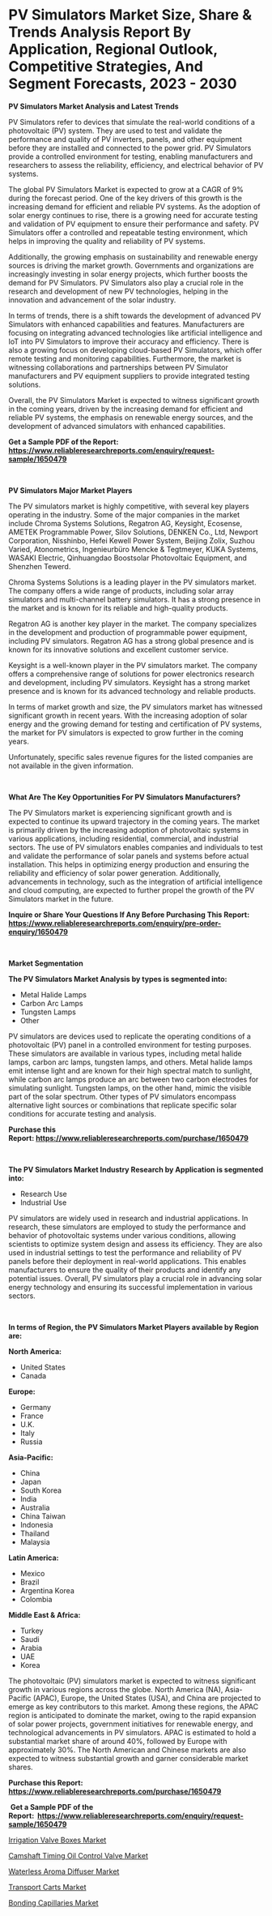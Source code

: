 <p><h1>PV Simulators Market Size, Share & Trends Analysis Report By Application, Regional Outlook, Competitive Strategies, And Segment Forecasts, 2023 - 2030</h1></p><p><strong>PV Simulators Market Analysis and Latest Trends</strong></p>
<p><p>PV Simulators refer to devices that simulate the real-world conditions of a photovoltaic (PV) system. They are used to test and validate the performance and quality of PV inverters, panels, and other equipment before they are installed and connected to the power grid. PV Simulators provide a controlled environment for testing, enabling manufacturers and researchers to assess the reliability, efficiency, and electrical behavior of PV systems.</p><p>The global PV Simulators Market is expected to grow at a CAGR of 9% during the forecast period. One of the key drivers of this growth is the increasing demand for efficient and reliable PV systems. As the adoption of solar energy continues to rise, there is a growing need for accurate testing and validation of PV equipment to ensure their performance and safety. PV Simulators offer a controlled and repeatable testing environment, which helps in improving the quality and reliability of PV systems.</p><p>Additionally, the growing emphasis on sustainability and renewable energy sources is driving the market growth. Governments and organizations are increasingly investing in solar energy projects, which further boosts the demand for PV Simulators. PV Simulators also play a crucial role in the research and development of new PV technologies, helping in the innovation and advancement of the solar industry.</p><p>In terms of trends, there is a shift towards the development of advanced PV Simulators with enhanced capabilities and features. Manufacturers are focusing on integrating advanced technologies like artificial intelligence and IoT into PV Simulators to improve their accuracy and efficiency. There is also a growing focus on developing cloud-based PV Simulators, which offer remote testing and monitoring capabilities. Furthermore, the market is witnessing collaborations and partnerships between PV Simulator manufacturers and PV equipment suppliers to provide integrated testing solutions.</p><p>Overall, the PV Simulators Market is expected to witness significant growth in the coming years, driven by the increasing demand for efficient and reliable PV systems, the emphasis on renewable energy sources, and the development of advanced simulators with enhanced capabilities.</p></p>
<p><strong>Get a Sample PDF of the Report:&nbsp; <a href="https://www.reliableresearchreports.com/enquiry/request-sample/1650479">https://www.reliableresearchreports.com/enquiry/request-sample/1650479</a></strong></p>
<p>&nbsp;</p>
<p><strong>PV Simulators Major Market Players</strong></p>
<p><p>The PV simulators market is highly competitive, with several key players operating in the industry. Some of the major companies in the market include Chroma Systems Solutions, Regatron AG, Keysight, Ecosense, AMETEK Programmable Power, Silov Solutions, DENKEN Co., Ltd, Newport Corporation, Nisshinbo, Hefei Kewell Power System, Beijing Zolix, Suzhou Varied, Atonometrics, Ingenieurbüro Mencke & Tegtmeyer, KUKA Systems, WASAKI Electric, Qinhuangdao Boostsolar Photovoltaic Equipment, and Shenzhen Tewerd.</p><p>Chroma Systems Solutions is a leading player in the PV simulators market. The company offers a wide range of products, including solar array simulators and multi-channel battery simulators. It has a strong presence in the market and is known for its reliable and high-quality products.</p><p>Regatron AG is another key player in the market. The company specializes in the development and production of programmable power equipment, including PV simulators. Regatron AG has a strong global presence and is known for its innovative solutions and excellent customer service.</p><p>Keysight is a well-known player in the PV simulators market. The company offers a comprehensive range of solutions for power electronics research and development, including PV simulators. Keysight has a strong market presence and is known for its advanced technology and reliable products.</p><p>In terms of market growth and size, the PV simulators market has witnessed significant growth in recent years. With the increasing adoption of solar energy and the growing demand for testing and certification of PV systems, the market for PV simulators is expected to grow further in the coming years.</p><p>Unfortunately, specific sales revenue figures for the listed companies are not available in the given information.</p></p>
<p>&nbsp;</p>
<p><strong>What Are The Key Opportunities For PV Simulators Manufacturers?</strong></p>
<p><p>The PV Simulators market is experiencing significant growth and is expected to continue its upward trajectory in the coming years. The market is primarily driven by the increasing adoption of photovoltaic systems in various applications, including residential, commercial, and industrial sectors. The use of PV simulators enables companies and individuals to test and validate the performance of solar panels and systems before actual installation. This helps in optimizing energy production and ensuring the reliability and efficiency of solar power generation. Additionally, advancements in technology, such as the integration of artificial intelligence and cloud computing, are expected to further propel the growth of the PV Simulators market in the future.</p></p>
<p><strong>Inquire or Share Your Questions If Any Before Purchasing This Report: <a href="https://www.reliableresearchreports.com/enquiry/pre-order-enquiry/1650479">https://www.reliableresearchreports.com/enquiry/pre-order-enquiry/1650479</a></strong></p>
<p>&nbsp;</p>
<p><strong>Market Segmentation</strong></p>
<p><strong>The PV Simulators Market Analysis by types is segmented into:</strong></p>
<p><ul><li>Metal Halide Lamps</li><li>Carbon Arc Lamps</li><li>Tungsten Lamps</li><li>Other</li></ul></p>
<p><p>PV simulators are devices used to replicate the operating conditions of a photovoltaic (PV) panel in a controlled environment for testing purposes. These simulators are available in various types, including metal halide lamps, carbon arc lamps, tungsten lamps, and others. Metal halide lamps emit intense light and are known for their high spectral match to sunlight, while carbon arc lamps produce an arc between two carbon electrodes for simulating sunlight. Tungsten lamps, on the other hand, mimic the visible part of the solar spectrum. Other types of PV simulators encompass alternative light sources or combinations that replicate specific solar conditions for accurate testing and analysis.</p></p>
<p><strong>Purchase this Report:&nbsp;<a href="https://www.reliableresearchreports.com/purchase/1650479">https://www.reliableresearchreports.com/purchase/1650479</a></strong></p>
<p>&nbsp;</p>
<p><strong>The PV Simulators Market Industry Research by Application is segmented into:</strong></p>
<p><ul><li>Research Use</li><li>Industrial Use</li></ul></p>
<p><p>PV simulators are widely used in research and industrial applications. In research, these simulators are employed to study the performance and behavior of photovoltaic systems under various conditions, allowing scientists to optimize system design and assess its efficiency. They are also used in industrial settings to test the performance and reliability of PV panels before their deployment in real-world applications. This enables manufacturers to ensure the quality of their products and identify any potential issues. Overall, PV simulators play a crucial role in advancing solar energy technology and ensuring its successful implementation in various sectors.</p></p>
<p>&nbsp;</p>
<p><strong>In terms of Region, the PV Simulators Market Players available by Region are:</strong></p>
<p>
    <p> <strong> North America: </strong>
        <ul>
            <li>United States</li>
            <li>Canada</li>
        </ul>
        </p> 
    <p> <strong> Europe: </strong>
        <ul>
            <li>Germany</li>
            <li>France</li>
            <li>U.K.</li>
            <li>Italy</li>
            <li>Russia</li>
        </ul>
        </p> 
    <p> <strong> Asia-Pacific: </strong>
        <ul>
            <li>China</li>
            <li>Japan</li>
            <li>South Korea</li>
            <li>India</li>
            <li>Australia</li>
            <li>China Taiwan</li>
            <li>Indonesia</li>
            <li>Thailand</li>
            <li>Malaysia</li>
        </ul>
        </p> 
    <p> <strong> Latin America: </strong>
        <ul>
            <li>Mexico</li>
            <li>Brazil</li>
            <li>Argentina Korea</li>
            <li>Colombia</li>
        </ul>
        </p> 
    <p> <strong> Middle East & Africa: </strong>
        <ul>
            <li>Turkey</li>
            <li>Saudi</li>
            <li>Arabia</li>
            <li>UAE</li>
            <li>Korea</li>
        </ul>
    </p>
    </p>
<p><p>The photovoltaic (PV) simulators market is expected to witness significant growth in various regions across the globe. North America (NA), Asia-Pacific (APAC), Europe, the United States (USA), and China are projected to emerge as key contributors to this market. Among these regions, the APAC region is anticipated to dominate the market, owing to the rapid expansion of solar power projects, government initiatives for renewable energy, and technological advancements in PV simulators. APAC is estimated to hold a substantial market share of around 40%, followed by Europe with approximately 30%. The North American and Chinese markets are also expected to witness substantial growth and garner considerable market shares.</p></p>
<p><strong>Purchase this Report: <a href="https://www.reliableresearchreports.com/purchase/1650479">https://www.reliableresearchreports.com/purchase/1650479</a></strong></p>
<p>&nbsp;<strong>Get a Sample PDF of the Report:&nbsp;&nbsp;<a href="https://www.reliableresearchreports.com/enquiry/request-sample/1650479">https://www.reliableresearchreports.com/enquiry/request-sample/1650479</a></strong></p>
<p><strong></strong></p>
<p><p><a href="https://www.linkedin.com/pulse/irrigation-valve-boxes-market-size-2023-2030-global-industrial-asipc/">Irrigation Valve Boxes Market</a></p><p><a href="https://medium.com/@brendajames1938/camshaft-timing-oil-control-valve-market-size-growth-forecast-2023-2030-dd867197738b">Camshaft Timing Oil Control Valve Market</a></p><p><a href="https://www.linkedin.com/pulse/decoding-waterless-aroma-diffuser-market-deep-dive-latest-uff8c/">Waterless Aroma Diffuser Market</a></p><p><a href="https://www.linkedin.com/pulse/transport-carts-market-size-share-global-analysis-report-2023-5mq9c/">Transport Carts Market</a></p><p><a href="https://medium.com/@loriwatson1948/bonding-capillaries-market-size-growth-forecast-2023-2030-121d93fb1ba9">Bonding Capillaries Market</a></p></p>